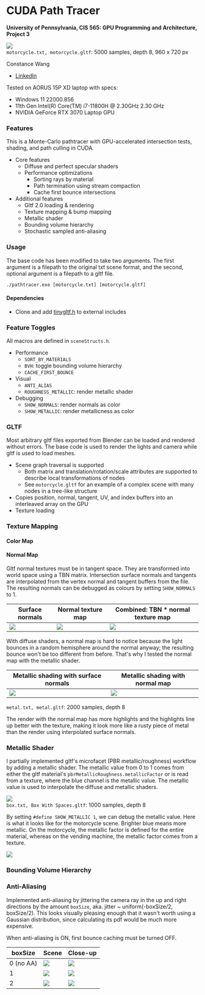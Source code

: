 CUDA Path Tracer
================

**University of Pennsylvania, CIS 565: GPU Programming and Architecture, Project 3**

![](img/cover-image.png)  
`motorcycle.txt, motorcycle.gltf`: 5000 samples, depth 8, 960 x 720 px

Constance Wang
  * [LinkedIn](https://www.linkedin.com/in/conswang/)

Tested on AORUS 15P XD laptop with specs:  
- Windows 11 22000.856  
- 11th Gen Intel(R) Core(TM) i7-11800H @ 2.30GHz 2.30 GHz  
- NVIDIA GeForce RTX 3070 Laptop GPU  

### Features
This is a Monte-Carlo pathtracer with GPU-accelerated intersection tests, shading, and path culling in CUDA.

- Core features
  - Diffuse and perfect specular shaders
  - Performance optimizations
    - Sorting rays by material
    - Path termination using stream compaction
    - Cache first bounce intersections
- Additional features
  - Gltf 2.0 loading & rendering
  - Texture mapping & bump mapping
  - Metallic shader
  - Bounding volume hierarchy
  - Stochastic sampled anti-aliasing

### Usage
The base code has been modified to take two arguments. The first argument is a filepath to the original txt scene format, and the second, optional argument is a filepath to a gltf file.

```
./pathtracer.exe [motorcycle.txt] [motorcycle.gltf]
```
#### Dependencies
- Clone and add [tinygltf.h](https://github.com/syoyo/tinygltf) to external includes

### Feature Toggles
All macros are defined in `sceneStructs.h`.  
- Performance
  - `SORT_BY_MATERIALS`
  - `BVH`: toggle bounding volume hierarchy
  - `CACHE_FIRST_BOUNCE`
- Visual
  - `ANTI_ALIAS`
  - `ROUGHNESS_METALLIC`: render metallic shader
- Debugging
  - `SHOW_NORMALS`: render normals as color
  - `SHOW_METALLIC`: render metallicness as color

### GLTF
Most arbitrary gltf files exported from Blender can be loaded and rendered without errors. The base code is used to render the lights and camera while gltf is used to load meshes.

- Scene graph traversal is supported
  - Both matrix and translation/rotation/scale attributes are supported to describe local transformations of nodes
  - See `motorcycle.gltf` for an example of a complex scene with many nodes in a tree-like structure
- Copies position, normal, tangent, UV, and index buffers into an interleaved array on the GPU
- Texture loading

### Texture Mapping

#### Color Map

#### Normal Map
Gltf normal textures must be in tangent space. They are transformed into world space using a TBN matrix. Intersection surface normals and tangents are interpolated from the vertex normal and tangent buffers from the file. The resulting normals can be debugged as colours by setting `SHOW_NORMALS` to 1.

| Surface normals | Normal texture map | Combined: TBN * normal texture map |
| ----------------| ----------------- | -----------------|
|![](img/surface-normals.png) | ![](img/normal-texture.png) | ![](img/resulting-normals.png) |

With diffuse shaders, a normal map is hard to notice because the light bounces in a random hemisphere around the normal anyway; the resulting bounce won't be too different from before. That's why I tested the normal map with the metallic shader.

| Metallic shading with surface normals | Metallic shading with normal map |
| ----------------| ----------------- |
| ![](img/metal-no-normal-map.png) | ![](img/metal-with-normal-texture.png) |
`metal.txt, metal.gltf`: 2000 samples, depth 8

The render with the normal map has more highlights and the highlights line up better with the texture, making it look more like a rusty piece of metal than the render using interpolated surface normals.

### Metallic Shader
I partially implemented gltf's microfacet (PBR metallic/roughness) workflow by adding a metallic shader. The metallic value from 0 to 1 comes from either the gltf material's `pbrMetallicRoughness.metallicFactor` or is read from a texture, where the blue channel is the metallic value. The metallic value is used to interpolate the diffuse and metallic shaders.

![](img/metallic_box.png)  
`box.txt, Box With Spaces.gltf`: 1000 samples, depth 8

By setting `#define SHOW_METALLIC 1`, we can debug the metallic value. Here is what it looks like for the motorcycle scene. Brighter blue means more metallic. On the motorcycle, the metallic factor is defined for the entire material, whereas on the vending machine, the metallic factor comes from a texture. 

![](img/metallic-debug.png)

### Bounding Volume Hierarchy

### Anti-Aliasing
Implemented anti-aliasing by jittering the camera ray in the up and right directions by the amount `boxSize`, aka. jitter ~ uniform(-boxSize/2, boxSize/2). This looks visually pleasing enough that it wasn't worth using a Gaussian distribution, since calculating its pdf would be much more expensive.

When anti-aliasing is ON, first bounce caching must be turned OFF.

| boxSize | Scene | Close-up |
|--------|------|-------|
| 0 (no AA) |![](img/antialias_cornell_avocado_0.png) | ![](img/aa-0-zoom.png) |
|1|![](img/antialias_cornell_avocado_1.png) | ![](img/aa-1-zoom.png)|
|2| ![](img/antialias_cornell_avocado_2.png) | ![](img/aa-2-zoom.png)